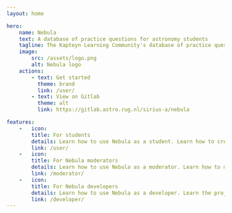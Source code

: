 ```yaml
---
layout: home

hero:
    name: Nebula
    text: A database of practice questions for astronomy students
    tagline: The Kapteyn Learning Community's database of practice questions
    image:
        src: /assets/logo.png
        alt: Nebula logo
    actions:
        - text: Get started
          theme: brand
          link: /user/
        - text: View on Gitlab
          theme: alt
          link: https://gitlab.astro.rug.nl/sirius-a/nebula

features:
    -   icon: 
        title: For students
        details: Learn how to use Nebula as a student. Learn how to create and format questions, answers and comments.
        link: /user/
    -   icon:
        title: For Nebula moderators
        details: Learn how to use Nebula as a moderator. Learn how to moderate questions, answers and comments. Learn how to managage users, courses and questions.
        link: /moderator/ 
    -   icon:
        title: For Nebula developers
        details: Learn how to use Nebula as a developer. Learn the project structure, how to set up a development environment and how to contribute to the project.
        link: /developer/
---
```



<script setup lang="ts">
    /* 
        Workaround for vitepress not going to the correct path when
        doing a full page load on a subpath.
    */

    import { useRouter, useRoute } from 'vitepress'
    import { onBeforeMount } from 'vue'

    const router = useRouter()

    onBeforeMount(() => {
        const pathParams = new URLSearchParams(window.location.search)
        const path = pathParams.get('path')
        const hash = window.location.hash

        if (path) {
            router.go("/docs/" + path + hash)
        }
    })


</script>